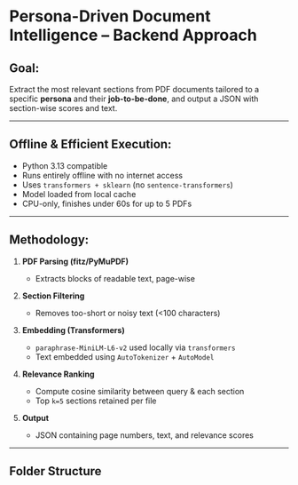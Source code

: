 # Persona-Driven Document Intelligence – Backend Approach

## Goal:
Extract the most relevant sections from PDF documents tailored to a specific **persona** and their **job-to-be-done**, and output a JSON with section-wise scores and text.

---

## Offline & Efficient Execution:
- Python 3.13 compatible
- Runs entirely offline with no internet access
- Uses `transformers + sklearn` (no `sentence-transformers`)
- Model loaded from local cache
- CPU-only, finishes under 60s for up to 5 PDFs

---

## Methodology:

1. **PDF Parsing (fitz/PyMuPDF)**  
   - Extracts blocks of readable text, page-wise

2. **Section Filtering**
   - Removes too-short or noisy text (<100 characters)

3. **Embedding (Transformers)**
   - `paraphrase-MiniLM-L6-v2` used locally via `transformers`
   - Text embedded using `AutoTokenizer` + `AutoModel`

4. **Relevance Ranking**
   - Compute cosine similarity between query & each section
   - Top `k=5` sections retained per file

5. **Output**
   - JSON containing page numbers, text, and relevance scores

---

## Folder Structure

